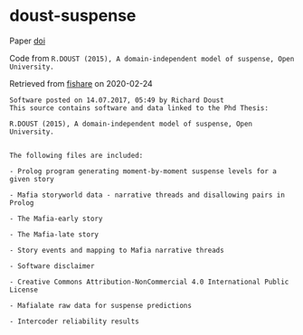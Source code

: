 # doust-suspense

Paper [doi](https://doi.org/10.21954/ou.ro.0000ab68)

Code from `R.DOUST (2015), A domain-independent model of suspense, Open University.`

Retrieved from [fishare](https://figshare.com/articles/software/A_domain-independent_model_of_suspense_Prolog_implementation_and_data/5208862) on 2020-02-24

```
Software posted on 14.07.2017, 05:49 by Richard Doust
This source contains software and data linked to the Phd Thesis:

R.DOUST (2015), A domain-independent model of suspense, Open University.


The following files are included:

- Prolog program generating moment-by-moment suspense levels for a given story

- Mafia storyworld data - narrative threads and disallowing pairs in Prolog

- The Mafia-early story

- The Mafia-late story

- Story events and mapping to Mafia narrative threads

- Software disclaimer

- Creative Commons Attribution-NonCommercial 4.0 International Public License

- Mafialate raw data for suspense predictions

- Intercoder reliability results
```
